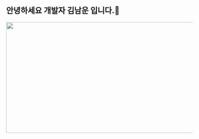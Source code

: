 ## 안녕하세요 개발자 김남운 입니다.👋
<a href="https://github.com/devxb/gitanimals">
<img
  src="https://render.gitanimals.org/farms/knu9910"
  width="600"
  height="300"
/>
</a>
